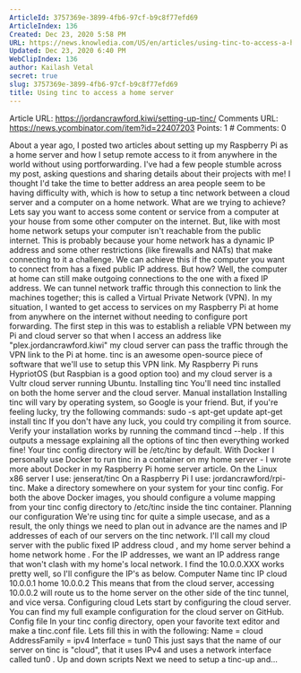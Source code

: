 ```yaml
---
ArticleId: 3757369e-3899-4fb6-97cf-b9c8f77efd69
ArticleIndex: 136
Created: Dec 23, 2020 5:58 PM
URL: https://news.knowledia.com/US/en/articles/using-tinc-to-access-a-home-server-c1619504b2c9911d0d6bc48303c7ea4e41c36f55
Updated: Dec 23, 2020 6:40 PM
WebClipIndex: 136
author: Kailash Vetal
secret: true
slug: 3757369e-3899-4fb6-97cf-b9c8f77efd69
title: Using tinc to access a home server
---
```

Article URL: https://jordancrawford.kiwi/setting-up-tinc/ Comments URL: https://news.ycombinator.com/item?id=22407203 Points: 1 # Comments: 0

About a year ago, I posted two articles about setting up my Raspberry Pi as a home server and how I setup remote access to it from anywhere in the world without using portforwarding. I've had a few people stumble across my post, asking questions and sharing details about their projects with me! I thought I'd take the time to better address an area people seem to be having difficulty with, which is how to setup a tinc network between a cloud server and a computer on a home network.
What are we trying to achieve?
Lets say you want to access some content or service from a computer at your house from some other computer on the internet. But, like with most home network setups your computer isn't reachable from the public internet. This is probably because your home network has a dynamic IP address and some other restrictions (like firewalls and NATs) that make connecting to it a challenge.
We can achieve this if the computer you want to connect from has a fixed public IP address. But how? Well, the computer at home can still make outgoing connections to the one with a fixed IP address. We can tunnel network traffic through this connection to link the machines together; this is called a Virtual Private Network (VPN).
In my situation, I wanted to get access to services on my Raspberry Pi at home from anywhere on the internet without needing to configure port forwarding. The first step in this was to establish a reliable VPN between my Pi and cloud server so that when I access an address like "plex.jordancrawford.kiwi" my cloud server can pass the traffic through the VPN link to the Pi at home.
tinc is an awesome open-source piece of software that we'll use to setup this VPN link. My Raspberry Pi runs HypriotOS (but Raspbian is a good option too) and my cloud server is a Vultr cloud server running Ubuntu.
Installing tinc
You'll need tinc installed on both the home server and the cloud server.
Manual installation
Installing tinc will vary by operating system, so Google is your friend. But, if you're feeling lucky, try the following commands:
sudo -s apt-get update apt-get install tinc
If you don't have any luck, you could try compiling it from source.
Verify your installation works by running the command tincd --help . If this outputs a message explaining all the options of tinc then everything worked fine!
Your tinc config directory will be /etc/tinc by default.
With Docker
I personally use Docker to run tinc in a container on my home server - I wrote more about Docker in my Raspberry Pi home server article.
On the Linux x86 server I use: jenserat/tinc
On a Raspberry Pi I use: jordancrawford/rpi-tinc.
Make a directory somewhere on your system for your tinc config. For both the above Docker images, you should configure a volume mapping from your tinc config directory to /etc/tinc inside the tinc container.
Planning our configuration
We're using tinc for quite a simple usecase, and as a result, the only things we need to plan out in advance are the names and IP addresses of each of our servers on the tinc network.
I'll call my cloud server with the public fixed IP address cloud , and my home server behind a home network home .
For the IP addresses, we want an IP address range that won't clash with my home's local network. I find the 10.0.0.XXX works pretty well, so I'll configure the IP's as below.
Computer Name tinc IP cloud 10.0.0.1 home 10.0.0.2
This means that from the cloud server, accessing 10.0.0.2 will route us to the home server on the other side of the tinc tunnel, and vice versa.
Configuring cloud
Lets start by configuring the cloud server.
You can find my full example configuration for the cloud server on GitHub.
Config file
In your tinc config directory, open your favorite text editor and make a tinc.conf file.
Lets fill this in with the following:
Name = cloud AddressFamily = ipv4 Interface = tun0
This just says that the name of our server on tinc is "cloud", that it uses IPv4 and uses a network interface called tun0 .
Up and down scripts
Next we need to setup a tinc-up and…
